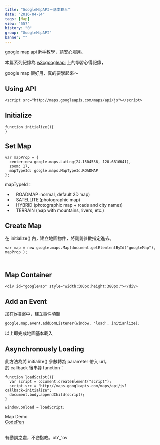 ```yaml
---
title: "GoogleMapAPI－基本載入"
date: "2016-04-14"
tags: [Map]
view: "557"
history: "0"
group: "GoogleMapAPI"
banner: ""
---
```


google map api 新手教學，請安心服用。

本篇系列紀錄為 [w3cgoogleapi](http://www.w3schools.com/googleapi/default.asp) 上的學習心得記錄，

google map 很好用，真的要學起來～

Using API
---------

    <script src="http://maps.googleapis.com/maps/api/js"></script>

Initialize 
-----------

    function initialize(){
    }

Set Map
-------

    var mapProp = {
      center:new google.maps.LatLng(24.1504536, 120.6810641),
      zoom: 17,
      mapTypeId: google.maps.MapTypeId.ROADMAP
    };

mapTypeId：

*      ROADMAP (normal, default 2D map)
*      SATELLITE (photographic map)
*      HYBRID (photographic map + roads and city names)
*      TERRAIN (map with mountains, rivers, etc.)

  
Create Map
-------------

在 initialize() 內，建立地圖物件，將剛剛參數指定進去。

    var map = new google.maps.Map(document.getElemtentById("googleMap"), mapProp );

   
Map Container
-----------------

    <div id="googleMap" style="width:500px;height:380px;"></div>

Add an Event
------------

加在js檔案中，建立事件頃聽

    google.map.event.addDomListener(window, 'load', initianlize);

以上即完成地圖基本載入

Asynchronously Loading
----------------------

此方法為將 initialize() 參數轉為 parameter 帶入 url。  
於 callback 後串接 function：

    function loadScript(){
      var script = document.createElement("script");
      script.src = "http://maps.googleapis.com/maps/api/js?callback=initialize";
      document.body.appendChild(script);
    }
    
    window.onload = loadScript;

Map Demo  
[CodePen](http://codepen.io/ta7382/pen/ZOaWjG)  
 

有勘誤之處，不吝指教。ob'\_'ov